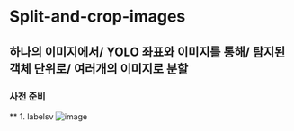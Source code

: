 # Split-and-crop-images
## 하나의 이미지에서/ YOLO 좌표와 이미지를 통해/ 탐지된 객체 단위로/ 여러개의 이미지로 분할

### 사전 준비
** 1. labelsv
![image](https://user-images.githubusercontent.com/101696330/212218534-667ef10c-022c-4713-9385-56f6fa689ee5.png)
